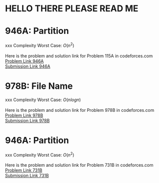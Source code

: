 # HELLO THERE PLEASE READ ME

# 946A: Partition
xxx
Complexity Worst Case: *O*(*n*<sup>2</sup>)<br>
<br>
Here is the problem and solution link for Problem 115A in codeforces.com <br>
[Problem Link 946A](http://codeforces.com/problemset/problem/946/A) <br>
[Submission Link 946A]() <br>

# 978B: File Name
xxx
Complexity Worst Case: *O*(*nlogn*)<br>
<br>
Here is the problem and solution link for Problem 978B in codeforces.com <br>
[Problem Link 978B](http://codeforces.com/problemset/problem/978/B) <br>
[Submission Link 978B]() <br>

# 946A: Partition
xxx
Complexity Worst Case: *O*(*n*<sup>2</sup>)<br>
<br>
Here is the problem and solution link for Problem 731B in codeforces.com <br>
[Problem Link 731B](http://codeforces.com/problemset/problem/731/B) <br>
[Submission Link 731B]() <br>
